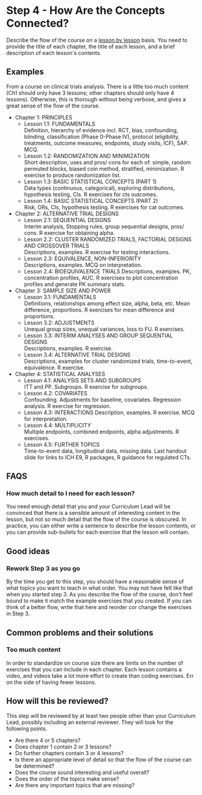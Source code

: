 # Step 4 - How Are the Concepts Connected?

Describe the flow of the course on a [lesson by lesson](/courses/design#terminology-and-structure) basis. You need to provide the title of each chapter, the title of each lesson, and a brief description of each lesson's contents.

## Examples

From a course on clinical trials analysis. There is a little too much content (Ch1 should only have 3 lessons; other chapters should only have 4 lessons). Otherwise, this is thorough without being verbose, and gives a great sense of the flow of the course.

- Chapter 1: PRINCIPLES
  - Lesson 1.1: FUNDAMENTALS  
  Definition, hierarchy of evidence incl. RCT, bias, confounding, blinding, classification (Phase 0-Phase IV), protocol (eligibility, treatments, outcome measures, endpoints, study visits, ICF), SAP. 
  MCQ.
  - Lesson 1.2: RANDOMIZATION AND MINIMIZATION  
  Short description, uses and pros/ cons for each of: simple, random permuted blocks, biased coin method, stratified, minimization. 
  R exercise to produce randomization list.
  - Lesson 1.3: BASIC STATISTICAL CONCEPTS (PART 1)  
  Data types (continuous, categorical), exploring distributions, hypothesis testing, CIs.  R exercises for cts outcomes.
  - Lesson 1.4: BASIC STATISTICAL CONCEPTS (PART 2)  
  Risk, ORs, CIs, hypothesis testing.  R exercises for cat outcomes.
- Chapter 2: ALTERNATIVE TRIAL DESIGNS
  - Lesson 2.1: SEQUENTIAL DESIGNS  
  Interim analysis, Stopping rules, group sequential designs, pros/ cons. R exercise for obtaining alpha.
  - Lesson 2.2: CLUSTER RANDOMIZED TRIALS, FACTORIAL DESIGNS AND CROSSOVER TRIALS  
  Descriptions, examples. R exercise for testing interactions.
  - Lesson 2.3: EQUIVALENCE, NON-INFERIORITY  
  Descriptions, examples. MCQ on interpretation.
  - Lesson 2.4: BIOEQUIVALENCE TRIALS 
  Descriptions, examples. PK, concentration profiles, AUC. R exercises to plot concentration profiles and generate PK summary stats.  
 - Chapter 3: SAMPLE SIZE AND POWER
   - Lesson 3.1: FUNDAMENTALS   
  Definitions, relationships among effect size, alpha, beta, etc. Mean difference, proportions. R exercises for mean difference and proportions.
   - Lesson 3.2: ADJUSTMENTS    
  Unequal group sizes, unequal variances, loss to FU. R exercises.
   - Lesson 3.3: INTERIM ANALYSES AND GROUP SEQUENTIAL DESIGNS  
  Descriptions, examples. R exercise.
   - Lesson 3.4: ALTERNATIVE TRIAL DESIGNS  
  Descriptions, examples for cluster randomized trials, time-to-event, equivalence. R exercise.  
  - Chapter 4: STATISTICAL ANALYSES  
    - Lesson 4.1: ANALYSIS SETS AND SUBGROUPS   
    ITT and PP. Subgroups. R exercise for subgroups.  
    - Lesson 4.2: COVARIATES  
  Confounding. Adjustments for baseline, covariates. Regression analysis. R exercise for regression.  
    - Lesson 4.3: INTERACTIONS 
    Description, examples.  R exercise. MCQ for interpretation.  
    - Lesson 4.4: MULTIPLICITY  
  Multiple endpoints, combined endpoints, alpha adjustments.  R exercises.
    - Lesson 4.5: FURTHER TOPICS  
   Time-to-event data, longitudinal data, missing data. Last handout slide for links to ICH E9, R packages, R guidance for regulated CTs.

## FAQS

### How much detail to I need for each lesson?

You need enough detail that you and your Curriculum Lead will be convinced that there is a sensible amount of interesting content in the lesson, but not so much detail that the flow of the course is obscured. In practice, you can either write a sentence to describe the lesson contents, or you can provide sub-bullets for each exercise that the lesson will contain.

## Good ideas

### Rework Step 3 as you go

By the time you get to this step, you should have a reasonable sense of what topics you want to teach in what order. You may not have felt like that when you started step 3. As you describe the flow of the course, don't feel bound to make it match the example exercises that you created. If you can think of a better flow, wrtie that here and reorder cor change the exercises in Step 3.

## Common problems and their solutions

### Too much content

In order to standardize on course size there are limits on the number of exercises that you can include in each chapter. Each lesson contains a video, and videos take a lot more effort to create than coding exercises. Err on the side of having fewer lessons. 


## How will this be reviewed?

This step will be reviewed by at least two people other than your Curriculum Lead, possibly including an external reviewer. They will look for the following points.

- Are there 4 or 5 chapters?
- Does chapter 1 contain 2 or 3 lessons?
- Do further chapters contain 3 or 4 lessons?
- Is there an appropriate level of detail so that the flow of the course can be determined?
- Does the course sound interesting and useful overall?
- Does the order of the topics make sense?
- Are there any important topics that are missing?
